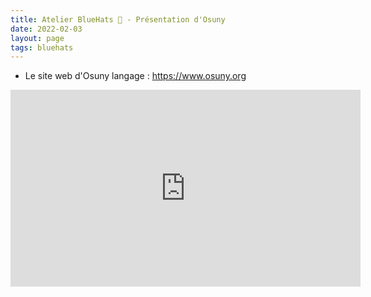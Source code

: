 ```yaml
---
title: Atelier BlueHats 🧢 - Présentation d'Osuny
date: 2022-02-03
layout: page
tags: bluehats
---
```


- Le site web d'Osuny langage : https://www.osuny.org

<iframe title="Atelier BlueHats de présentation d'Osuny" src="https://tube.numerique.gouv.fr/videos/embed/0f511999-5ede-4a85-8134-924b415bde3b" allowfullscreen="" sandbox="allow-same-origin allow-scripts allow-popups" width="560" height="315" frameborder="0"></iframe>
